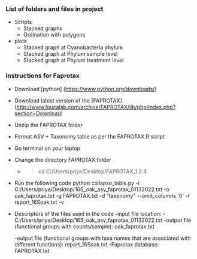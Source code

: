 ### List of folders and files in project ###
- Scripts
  - Stacked graphs
  - Ordination with polygons
- plots
  - Stacked graph at Cyanobacteria phylum
  - Stacked graph at Phylum sample level
  - Stacked graph at Phylum treatment level

### Instructions for Faprotax ###
- Download [python] (https://www.python.org/downloads/)
- Download latest version of the [FAPROTAX] (http://www.loucalab.com/archive/FAPROTAX/lib/php/index.php?section=Download) 
- Unzip the FAPROTAX folder
- Format  ASV + Taxonomy table as per the FAPROTAX.R script
- Go terminal on your laptop 
- Change the directory FAPROTAX folder
  - > cd C:/Users/priya/Desktop/FAPROTAX_1.2.4
- Run the following code
python collapse_table.py -i C:/Users/priya/Desktop/16S_oak_asv_faprotax_01132022.txt -o oak_faprotax.txt -g FAPROTAX.txt -d "taxonomy" --omit_columns '0' -r report_16Soak.txt -v

- Descriptors of the files used in the code
  -input file location:      -C:/Users/priya/Desktop/16S_oak_asv_faprotax_01132022.txt 
  -output file (functional groups with counts/sample):      oak_faprotax.txt
  
  -output file (functional groups with taxa names that are associated with different functions): report_16Soak.txt
  -Faprotax database: FAPROTAX.txt

